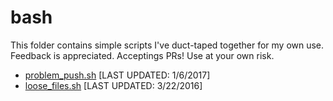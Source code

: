 # bash

This folder contains simple scripts I've duct-taped together for my own use.  
Feedback is appreciated. Acceptings PRs! Use at your own risk.

+ [problem_push.sh](https://github.com/dfle/problem_push) [LAST UPDATED: 1/6/2017]
+ [loose_files.sh](loose_files/README.md) [LAST UPDATED: 3/22/2016]
